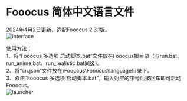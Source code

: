 # Fooocus 简体中文语言文件  
2024年4月2日更新，适配Fooocus 2.3.1版。  
![interface](https://github.com/tek2y/Fooocus-cnlang/blob/main/screenshot/interface.png)  
  
使用方法：  
1、将“Fooocus 多选项 启动脚本.bat”文件放在Fooocus根目录（与run.bat、run_anime.bat、run_realistic.bat同级）。  
2、将“cn.json”文件放在\Fooocus\Fooocus\language目录下。  
3、双击“Fooocus 多选项 启动脚本.bat”，输入对应的序号后按回车即可启动Fooocus。  
![launcher](https://github.com/tek2y/Fooocus-cnlang/blob/main/screenshot/launcher.png)
